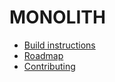 # MONOLITH

- [Build instructions](docs/build.md)
- [Roadmap](docs/roadmap.md)
- [Contributing](docs/contributing.md)
